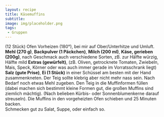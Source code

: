 ```yaml
---
layout: recipe
title: Käsemuffins
subtitle:
image: img/placeholder.png
tags:
 - Gruppen
---
```


(12 Stück)
Ofen Vorheizen (180°), bei mir auf Ober/Unterhitze und Umluft.
**Mehl (270 g)**,
**Backpulver (1 Päckchen)**,
**Milch (200 ml)**,
**Käse,  gerieben (200g)**, nach Geschmack auch verschiedene Sorten, zB. zur Hälfte würzig, Hälfte mild
**Extras (gewürfelt)**, (zB. Oliven, getrocknete Tomaten, Zwiebeln, Mais, Speck, Körner oder was auch immer gerade im Vorratsschrank liegt)
**Salz (gute Prise)**,
**Ei (1 Stück)** in einer Schüssel am besten mit der Hand zusammenkneten. Der Teig sollte klebrig aber nicht mehr nass sein. Nach Bedarf noch etwas Mehl zugeben. Den Teig in die Muffinformen füllen (dabei machen sich bestimmt kleine Formen gut, die großen Muffins sind ziemlich mächtig). (Nach belieben
Kürbis- oder Sonnenblumenkerne darauf streuseln). 
Die Muffins in den vorgeheizten Ofen schieben und 25 Minuten backen.  
Schmecken gut zu Salat, Suppe, oder einfach so.
